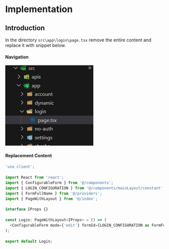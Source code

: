 # Implementation

## Introduction
In the directory `src\app\login\page.tsx` remove the entire content and replace it with snippet below.

#### Navigation
![Image](./images/nav-bar.png)

#### Replacement Content

``` ts
'use client';

import React from 'react';
import { ConfigurableForm } from '@/components';
import { LOGIN_CONFIGURATION } from '@/components/mainLayout/constant';
import { FormFullName } from '@/providers';
import { PageWithLayout } from '@/index';

interface IProps {}

const Login: PageWithLayout<IProps> = () => (
  <ConfigurableForm mode={'edit'} formId={LOGIN_CONFIGURATION as FormFullName} />
);

export default Login;
```
